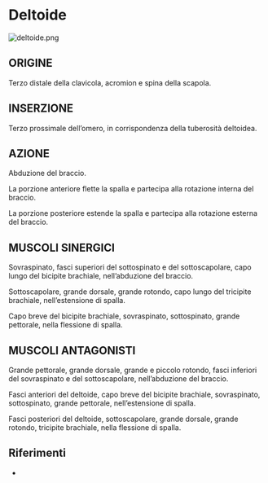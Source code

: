 # Deltoide

![deltoide.png](deltoide.png)

## ORIGINE

Terzo distale della clavicola, acromion e spina della scapola.

## INSERZIONE

Terzo prossimale dell’omero, in corrispondenza della tuberosità deltoidea.

## AZIONE

Abduzione del braccio.

La porzione anteriore flette la spalla e partecipa alla rotazione interna del braccio.

La porzione posteriore estende la spalla e partecipa alla rotazione esterna del braccio.

## MUSCOLI SINERGICI

Sovraspinato, fasci superiori del sottospinato e del sottoscapolare, capo lungo del bicipite brachiale, nell’abduzione
del braccio.

Sottoscapolare, grande dorsale, grande rotondo, capo lungo del tricipite brachiale, nell’estensione di spalla.

Capo breve del bicipite brachiale, sovraspinato, sottospinato, grande pettorale, nella flessione di spalla.

## MUSCOLI ANTAGONISTI

Grande pettorale, grande dorsale, grande e piccolo rotondo, fasci inferiori del sovraspinato e del sottoscapolare,
nell’abduzione del braccio.

Fasci anteriori del deltoide, capo breve del bicipite brachiale, sovraspinato, sottospinato, grande pettorale,
nell’estensione di spalla.

Fasci posteriori del deltoide, sottoscapolare, grande dorsale, grande rotondo, tricipite brachiale, nella flessione di
spalla.

## Riferimenti

- [](http://www.trainingpedia.it/schede-illustrate/muscoli/arti-superiori/deltoide)